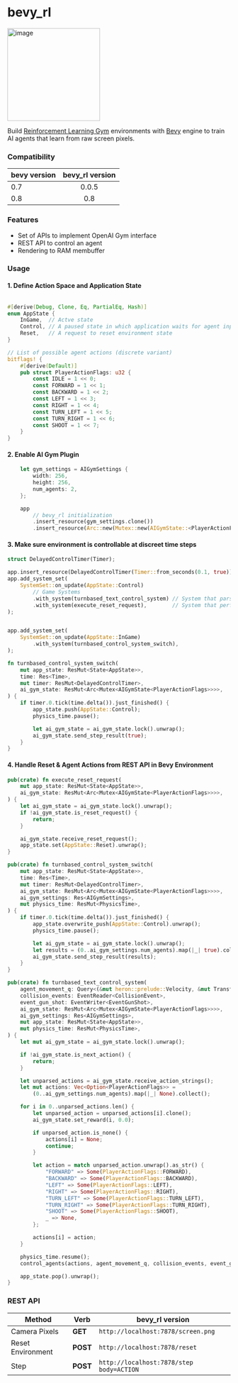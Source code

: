 # bevy_rl

<img width="209" alt="image" src="https://user-images.githubusercontent.com/97428129/168558015-e6ddd435-dfdf-4f03-b352-070074f5a392.png">

Build [Reinforcement Learning Gym](https://gym.openai.com/) environments
with [Bevy](https://bevyengine.org/) engine to train AI agents that learn from raw screen pixels.

### Compatibility

| bevy version | bevy_rl version |
| ------------ | :-------------: |
| 0.7          |      0.0.5      |
| 0.8          |       0.8       |

### Features

- Set of APIs to implement OpenAI Gym interface
- REST API to control an agent
- Rendering to RAM membuffer

### Usage

#### 1. Define Action Space and Application State

```rust

#[derive(Debug, Clone, Eq, PartialEq, Hash)]
enum AppState {
    InGame,  // Actve state
    Control, // A paused state in which application waits for agent input
    Reset,   // A request to reset environment state
}

// List of possible agent actions (discrete variant)
bitflags! {
    #[derive(Default)]
    pub struct PlayerActionFlags: u32 {
        const IDLE = 1 << 0;
        const FORWARD = 1 << 1;
        const BACKWARD = 1 << 2;
        const LEFT = 1 << 3;
        const RIGHT = 1 << 4;
        const TURN_LEFT = 1 << 5;
        const TURN_RIGHT = 1 << 6;
        const SHOOT = 1 << 7;
    }
}
```

#### 2. Enable AI Gym Plugin

```rust
    let gym_settings = AIGymSettings {
        width: 256,
        height: 256,
        num_agents: 2,
    };

    app
        // bevy_rl initialization
        .insert_resource(gym_settings.clone())
        .insert_resource(Arc::new(Mutex::new(AIGymState::<PlayerActionFlags>::new(
```

#### 3. Make sure environment is controllable at discreet time steps

```rust
struct DelayedControlTimer(Timer);
```

```rust
app.insert_resource(DelayedControlTimer(Timer::from_seconds(0.1, true))); // 10 Hz
app.add_system_set(
    SystemSet::on_update(AppState::Control)
        // Game Systems
        .with_system(turnbased_text_control_system) // System that parses user command
        .with_system(execute_reset_request),        // System that performs environment state reset
);


app.add_system_set(
    SystemSet::on_update(AppState::InGame)
        .with_system(turnbased_control_system_switch),
);

```

```rust
fn turnbased_control_system_switch(
    mut app_state: ResMut<State<AppState>>,
    time: Res<Time>,
    mut timer: ResMut<DelayedControlTimer>,
    ai_gym_state: ResMut<Arc<Mutex<AIGymState<PlayerActionFlags>>>>,
) {
    if timer.0.tick(time.delta()).just_finished() {
        app_state.push(AppState::Control);
        physics_time.pause();

        let ai_gym_state = ai_gym_state.lock().unwrap();
        ai_gym_state.send_step_result(true);
    }
}
```

#### 4. Handle Reset & Agent Actions from REST API in Bevy Environment

```rust
pub(crate) fn execute_reset_request(
    mut app_state: ResMut<State<AppState>>,
    ai_gym_state: ResMut<Arc<Mutex<AIGymState<PlayerActionFlags>>>>,
) {
    let ai_gym_state = ai_gym_state.lock().unwrap();
    if !ai_gym_state.is_reset_request() {
        return;
    }

    ai_gym_state.receive_reset_request();
    app_state.set(AppState::Reset).unwrap();
}

pub(crate) fn turnbased_control_system_switch(
    mut app_state: ResMut<State<AppState>>,
    time: Res<Time>,
    mut timer: ResMut<DelayedControlTimer>,
    ai_gym_state: ResMut<Arc<Mutex<AIGymState<PlayerActionFlags>>>>,
    ai_gym_settings: Res<AIGymSettings>,
    mut physics_time: ResMut<PhysicsTime>,
) {
    if timer.0.tick(time.delta()).just_finished() {
        app_state.overwrite_push(AppState::Control).unwrap();
        physics_time.pause();

        let ai_gym_state = ai_gym_state.lock().unwrap();
        let results = (0..ai_gym_settings.num_agents).map(|_| true).collect();
        ai_gym_state.send_step_result(results);
    }
}

pub(crate) fn turnbased_text_control_system(
    agent_movement_q: Query<(&mut heron::prelude::Velocity, &mut Transform, &Actor)>,
    collision_events: EventReader<CollisionEvent>,
    event_gun_shot: EventWriter<EventGunShot>,
    ai_gym_state: ResMut<Arc<Mutex<AIGymState<PlayerActionFlags>>>>,
    ai_gym_settings: Res<AIGymSettings>,
    mut app_state: ResMut<State<AppState>>,
    mut physics_time: ResMut<PhysicsTime>,
) {
    let mut ai_gym_state = ai_gym_state.lock().unwrap();

    if !ai_gym_state.is_next_action() {
        return;
    }

    let unparsed_actions = ai_gym_state.receive_action_strings();
    let mut actions: Vec<Option<PlayerActionFlags>> =
        (0..ai_gym_settings.num_agents).map(|_| None).collect();

    for i in 0..unparsed_actions.len() {
        let unparsed_action = unparsed_actions[i].clone();
        ai_gym_state.set_reward(i, 0.0);

        if unparsed_action.is_none() {
            actions[i] = None;
            continue;
        }

        let action = match unparsed_action.unwrap().as_str() {
            "FORWARD" => Some(PlayerActionFlags::FORWARD),
            "BACKWARD" => Some(PlayerActionFlags::BACKWARD),
            "LEFT" => Some(PlayerActionFlags::LEFT),
            "RIGHT" => Some(PlayerActionFlags::RIGHT),
            "TURN_LEFT" => Some(PlayerActionFlags::TURN_LEFT),
            "TURN_RIGHT" => Some(PlayerActionFlags::TURN_RIGHT),
            "SHOOT" => Some(PlayerActionFlags::SHOOT),
            _ => None,
        };

        actions[i] = action;
    }

    physics_time.resume();
    control_agents(actions, agent_movement_q, collision_events, event_gun_shot);

    app_state.pop().unwrap();
}
```

### REST API

| Method            | Verb     | bevy_rl version                            |
| ----------------- | -------- | ------------------------------------------ |
| Camera Pixels     | **GET**  | `http://localhost:7878/screen.png`         |
| Reset Environment | **POST** | `http://localhost:7878/reset`              |
| Step              | **POST** | `http://localhost:7878/step` `body=ACTION` |
